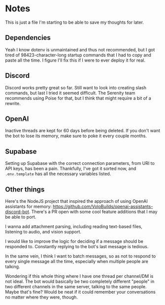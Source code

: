 # Notes

This is just a file I'm starting to be able to save my thoughts for later.

## Dependencies

Yeah I know dotenv is unmaintained and thus not recommended, but I got tired of 98423-character-long startup commands that I had to copy and paste all the time. I figure I'll fix this if I were to ever deploy it for real.

## Discord

Discord works pretty great so far. Still want to look into creating slash commands, but last I tried it seemed difficult. The Serenity team recommends using Poise for that, but I think that might require a bit of a rewrite.

## OpenAI

Inactive threads are kept for 60 days before being deleted. If you don't want the bot to lose its memory, make sure to poke it every couple months.

## Supabase

Setting up Supabase with the correct connection parameters, from URI to API keys, has been a pain. Thankfully, I've got it sorted now, and `.env.template` has all the necessary variables listed.

## Other things

Here's the NodeJS project that inspired the approach of using OpenAI assistants for memory: https://github.com/VoloBuilds/openai-assistants-discord-bot. There's a PR open with some cool feature additions that I may be able to port.

I wanna add attachment parsing, including reading text-based files, listening to audio, and vision support.

I would like to improve the logic for deciding if a message should be responded to. Constantly replying to the bot's last message is tedious.

In the same vein, I think I want to batch messages, so as not to respond to every single message all the time, especially when multiple people are talking.

Wondering if this whole thing where I have one thread per channel/DM is not ideal. The bot would basically be two completely different "people" in two different channels in the same server, talking to the same people. Maybe that's fine? Would be neat if it could remember your conversations no matter where they were, though.
